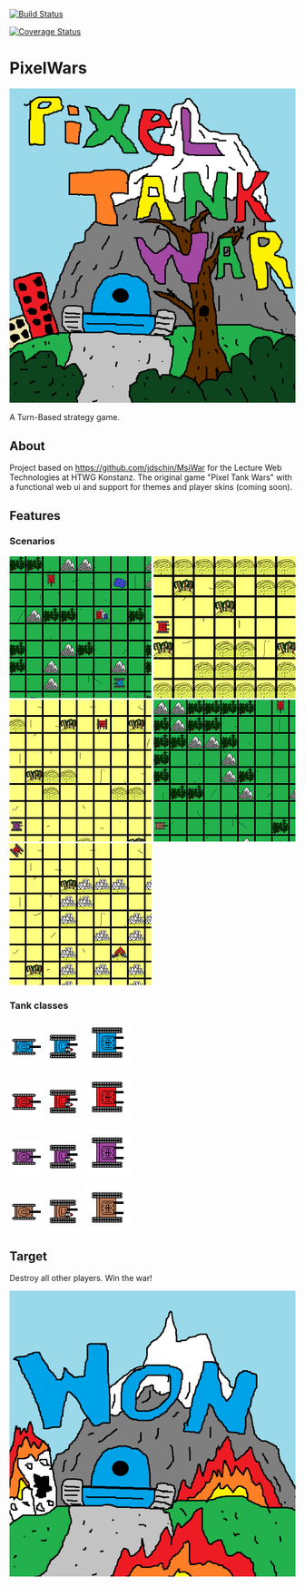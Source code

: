 [![Build Status](https://travis-ci.org/abgespaceterTyp/pixelWars.svg?branch=master)](https://travis-ci.org/AbgespaceterTyp/de.htwg.se.msiwar.aview.MainApp)

[![Coverage Status](https://coveralls.io/repos/github/AbgespaceterTyp/PixelWars/badge.svg?branch=master)](https://coveralls.io/github/AbgespaceterTyp/PixelWars?branch=master)

# PixelWars

![Alt-Text](https://github.com/AbgespaceterTyp/PixelWars/blob/master/public/images/background_opening.png "Pixel Tank Wars")

A Turn-Based strategy game.

## About

Project based on https://github.com/jdschin/MsiWar for the Lecture Web Technologies at HTWG Konstanz.
The original game "Pixel Tank Wars" with a functional web ui and support for themes and player skins (coming soon).

## Features

### Scenarios

![Alt-Text](https://github.com/AbgespaceterTyp/PixelWars/blob/master/public/images/Scenario_0.png "Black Wood Battle")
![Alt-Text](https://github.com/AbgespaceterTyp/PixelWars/blob/master/public/images/Scenario_1.png "Grand Canyon")
![Alt-Text](https://github.com/AbgespaceterTyp/PixelWars/blob/master/public/images/Scenario_2.png "Desert War")
![Alt-Text](https://github.com/AbgespaceterTyp/PixelWars/blob/master/public/images/Scenario_3.png "Showdown in the Alps")
![Alt-Text](https://github.com/AbgespaceterTyp/PixelWars/blob/master/public/images/Scenario_4.png "Back Hawk Down")

### Tank classes

![Alt-Text](https://github.com/AbgespaceterTyp/PixelWars/blob/master/public/images/light_tank_blue_90.png "Light Tank")
![Alt-Text](https://github.com/AbgespaceterTyp/PixelWars/blob/master/public/images/medium_tank_blue_90.png "Medium Tank")
![Alt-Text](https://github.com/AbgespaceterTyp/PixelWars/blob/master/public/images/heavy_tank_blue_90.png "Heavy Tank")

![Alt-Text](https://github.com/AbgespaceterTyp/PixelWars/blob/master/public/images/light_tank_red_90.png "Light Tank")
![Alt-Text](https://github.com/AbgespaceterTyp/PixelWars/blob/master/public/images/medium_tank_red_90.png "Medium Tank")
![Alt-Text](https://github.com/AbgespaceterTyp/PixelWars/blob/master/public/images/heavy_tank_red_90.png "Heavy Tank")

![Alt-Text](https://github.com/AbgespaceterTyp/PixelWars/blob/master/public/images/light_tank_purple_90.png "Light Tank")
![Alt-Text](https://github.com/AbgespaceterTyp/PixelWars/blob/master/public/images/medium_tank_purple_90.png "Medium Tank")
![Alt-Text](https://github.com/AbgespaceterTyp/PixelWars/blob/master/public/images/heavy_tank_purple_90.png "Heavy Tank")

![Alt-Text](https://github.com/AbgespaceterTyp/PixelWars/blob/master/public/images/light_tank_brown_90.png "Light Tank")
![Alt-Text](https://github.com/AbgespaceterTyp/PixelWars/blob/master/public/images/medium_tank_brown_90.png "Medium Tank")
![Alt-Text](https://github.com/AbgespaceterTyp/PixelWars/blob/master/public/images/heavy_tank_brown_90.png "Heavy Tank")

## Target

Destroy all other players. Win the war!

![Alt-Text](https://github.com/AbgespaceterTyp/PixelWars/blob/master/public/images/background_won_blue.png "Win the war!")
